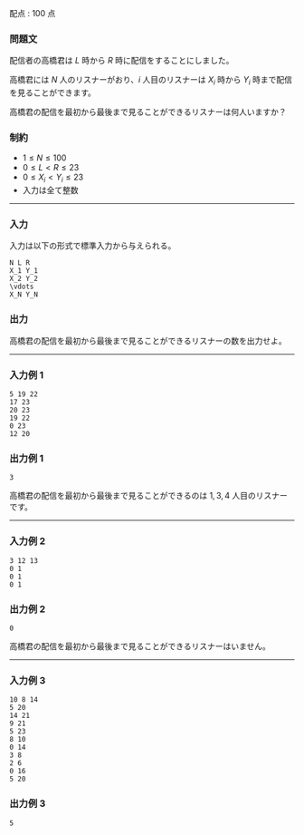 配点 : $100$ 点

### 問題文

配信者の高橋君は $L$ 時から $R$ 時に配信をすることにしました。

高橋君には $N$ 人のリスナーがおり、$i$ 人目のリスナーは $X_i$ 時から $Y_i$ 時まで配信を見ることができます。

高橋君の配信を最初から最後まで見ることができるリスナーは何人いますか？

### 制約

  * $1\leq N\leq 100$
  * $0\leq L\lt R\leq 23$
  * $0\leq X_i\lt Y_i\leq 23$
  * 入力は全て整数



* * *

### 入力

入力は以下の形式で標準入力から与えられる。
    
    
    N L R
    X_1 Y_1
    X_2 Y_2
    \vdots
    X_N Y_N

### 出力

高橋君の配信を最初から最後まで見ることができるリスナーの数を出力せよ。

* * *

### 入力例 1
    
    
    5 19 22
    17 23
    20 23
    19 22
    0 23
    12 20

### 出力例 1
    
    
    3

高橋君の配信を最初から最後まで見ることができるのは $1,3,4$ 人目のリスナーです。

* * *

### 入力例 2
    
    
    3 12 13
    0 1
    0 1
    0 1

### 出力例 2
    
    
    0

高橋君の配信を最初から最後まで見ることができるリスナーはいません。

* * *

### 入力例 3
    
    
    10 8 14
    5 20
    14 21
    9 21
    5 23
    8 10
    0 14
    3 8
    2 6
    0 16
    5 20

### 出力例 3
    
    
    5